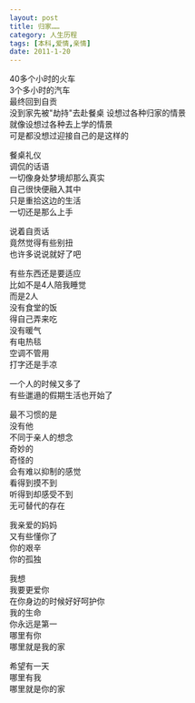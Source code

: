 ```yaml
---
layout: post
title: 归家……
category: 人生历程
tags: [本科,爱情,亲情]
date: 2011-1-20
---
```

40多个小时的火车  
3个多小时的汽车  
最终回到自贡  
没到家先被"劫持"去赴餐桌  <!-- more -->
设想过各种归家的情景  
就像设想过各种去上学的情景  
可是都没想过迎接自己的是这样的

 

餐桌礼仪  
调侃的话语  
一切像身处梦境却那么真实  
自己很快便融入其中  
只是重拾这边的生活  
一切还是那么上手

 

说着自贡话  
竟然觉得有些别扭  
也许多说说就好了吧

 

有些东西还是要适应  
比如不是4人陪我睡觉  
而是2人  
没有食堂的饭  
得自己弄来吃  
没有暖气  
有电热毯  
空调不管用  
打字还是手凉

 

一个人的时候又多了  
有些邋遢的假期生活也开始了

 

最不习惯的是  
没有他  
不同于亲人的想念  
奇妙的  
奇怪的  
会有难以抑制的感觉  
看得到摸不到  
听得到却感受不到  
无可替代的存在

 

我亲爱的妈妈  
又有些懂你了  
你的艰辛  
你的孤独

 

我想  
我要更爱你  
在你身边的时候好好呵护你  
我的生命  
你永远是第一  
哪里有你  
哪里就是我的家

 

希望有一天  
哪里有我  
哪里就是你的家

 

